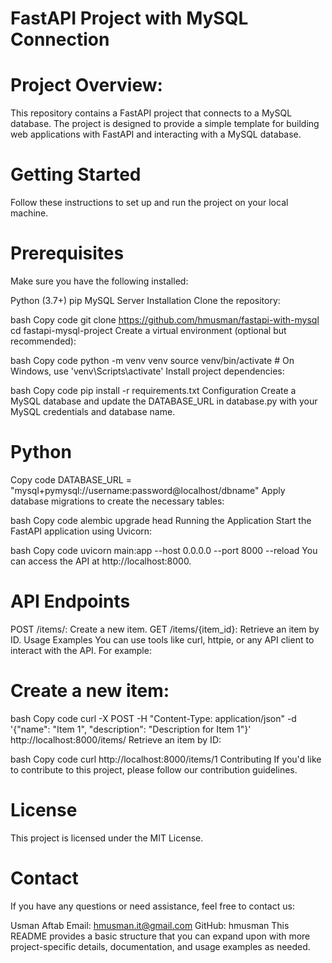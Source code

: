 # FastAPI Project with MySQL Connection
# Project Overview:
This repository contains a FastAPI project that connects to a MySQL database. The project is designed to provide a simple template for building web applications with FastAPI and interacting with a MySQL database.

# Getting Started
Follow these instructions to set up and run the project on your local machine.

# Prerequisites
Make sure you have the following installed:

Python (3.7+)
pip
MySQL Server
Installation
Clone the repository:

bash
Copy code
git clone https://github.com/hmusman/fastapi-with-mysql
cd fastapi-mysql-project
Create a virtual environment (optional but recommended):

bash
Copy code
python -m venv venv
source venv/bin/activate  # On Windows, use 'venv\Scripts\activate'
Install project dependencies:

bash
Copy code
pip install -r requirements.txt
Configuration
Create a MySQL database and update the DATABASE_URL in database.py with your MySQL credentials and database name.

# Python
Copy code
DATABASE_URL = "mysql+pymysql://username:password@localhost/dbname"
Apply database migrations to create the necessary tables:

bash
Copy code
alembic upgrade head
Running the Application
Start the FastAPI application using Uvicorn:

bash
Copy code
uvicorn main:app --host 0.0.0.0 --port 8000 --reload
You can access the API at http://localhost:8000.

# API Endpoints
POST /items/: Create a new item.
GET /items/{item_id}: Retrieve an item by ID.
Usage Examples
You can use tools like curl, httpie, or any API client to interact with the API. For example:

# Create a new item:

bash
Copy code
curl -X POST -H "Content-Type: application/json" -d '{"name": "Item 1", "description": "Description for Item 1"}' http://localhost:8000/items/
Retrieve an item by ID:

bash
Copy code
curl http://localhost:8000/items/1
Contributing
If you'd like to contribute to this project, please follow our contribution guidelines.

# License
This project is licensed under the MIT License.

# Contact
If you have any questions or need assistance, feel free to contact us:

Usman Aftab
Email: hmusman.it@gmail.com
GitHub: hmusman
This README provides a basic structure that you can expand upon with more project-specific details, documentation, and usage examples as needed.